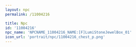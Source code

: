 ```yaml
---
layout: npc
permalink: /11004216

title: Npc
id: '11004216'
npc_name: 'NPCNAME_11004216_NAME:[F]LumiStoneJewelBox_01'
icon_url: 'portrait/npc/11004216_chest_p.png'
---
```

